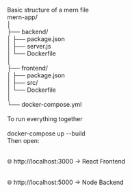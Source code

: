 Basic structure of a mern file<br>
mern-app/<br>
│<br>
├── backend/<br>
│   ├── package.json<br>
│   ├── server.js<br>
│   └── Dockerfile<br>
│<br>
├── frontend/<br>
│   ├── package.json<br>
│   ├── src/<br>
│   └── Dockerfile<br>
│<br>
└── docker-compose.yml<br>
<br>
To run everything together<br>
<br>docker-compose up --build
<br>Then open:

<br>🌐 http://localhost:3000 → React Frontend

<br>🌐 http://localhost:5000 → Node Backend
